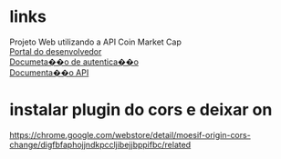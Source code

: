 # links
Projeto Web utilizando a API Coin Market Cap <br>
[Portal do desenvolvedor](https://pro.coinmarketcap.com/account) <br>
[Documeta��o de autentica��o](https://coinmarketcap.com/api/documentation/v1/#section/Authentication) <br>
[Documenta��o API](https://coinmarketcap.com/api/documentation/v1/#) <br>


# instalar plugin do cors e deixar on
https://chrome.google.com/webstore/detail/moesif-origin-cors-change/digfbfaphojjndkpccljibejjbppifbc/related